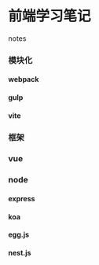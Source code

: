 # 前端学习笔记
notes
### 模块化
#### webpack
#### gulp
#### vite
### 框架
### vue
### node
#### express
#### koa
#### egg.js
#### nest.js

### 
